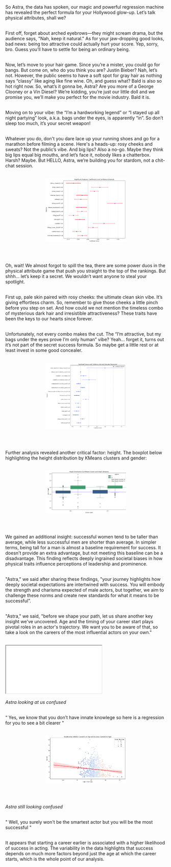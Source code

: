 <br><br>
So Astra, the data has spoken, our magic and powerful regression machine has revealed the perfect formula for your Hollywood glow-up. Let’s talk physical attributes, shall we?<br><br>

First off, forget about arched eyebrows—they might scream drama, but the audience says, "Nah, keep it natural." As for your jaw-dropping good looks, bad news: being too attractive could actually hurt your score. Yep, sorry, bro. Guess you’ll have to settle for being an ordinary being.<br><br>

Now, let’s move to your hair game. Since you’re a mister, you could go for bangs. But come on, who do you think you are? Justin Bieber? Nah, let’s not. However, the public seems to have a soft spot for gray hair as nothing says “classy” like aging like fine wine. Oh, and guess what? Bald is also so hot right now. So, what’s it gonna be, Astra? Are you more of a George Clooney or a Vin Diesel? We’re kidding, you’re just our little doll and we promise you, we’ll make you perfect for the movie industry. Bald it is.<br><br>

Moving on to your vibe: the “I’m a hardworking legend” or “I stayed up all night partying” look, a.k.a. bags under the eyes, is apparently “in”. So don’t sleep too much, it’s your secret weapon! <br><br>

Whatever you do, don't you dare lace up your running shoes and go for a marathon before filming a scene. Here's a heads-up: rosy cheeks and sweats? Not the public’s vibe. And big lips? Also a no-go. Maybe they think big lips equal big mouths, and let’s face it, nobody likes a chatterbox. Harsh? Maybe. But HELLO, Astra, we’re building you for stardom, not a chit-chat session.<br><br>


<div style="text-align: center;">
  <img src="assets/media/graphlylia.png" alt="graphlylia" class="physique-graphlylia">
</div>

<style>
.physique-graphlylia {
  max-width: 50%; 
  height: auto;   
}
</style>
<br><br>

Oh, wait! We almost forgot to spill the tea, there are some power duos in the physical attribute game that push you straight to the top of the rankings. But shhh... let’s keep it a secret. We wouldn’t want anyone to steal your spotlight.<br><br>

First up, pale skin paired with rosy cheeks: the ultimate clean skin vibe. It’s giving effortless charm. So, remember to give those cheeks a little pinch before you step on set. And how could we not mention the timeless combo of mysterious dark hair and irresistible attractiveness? These traits have been the keys to our hearts since forever.<br><br>

Unfortunately, not every combo makes the cut. The “I’m attractive, but my bags under the eyes prove I’m only human” vibe? Yeah… forget it, turns out it’s not part of the secret success formula. So maybe get a little rest or at least invest in some good concealer.<br><br>


<div style="text-align: center;">
  <img src="assets/media/graphlylia2.png" alt="graphlylia2" class="physique-graphlylia2">
</div>

<style>
.physique-graphlylia2 {
  max-width: 50%; 
  height: auto;   
}
</style>
<br><br>

Further analysis revealed another critical factor: height. The boxplot below highlighting the height distribution by KMeans clusters and gender: <br><br>

<div style="text-align: center;">
  <img src="assets/media/genderandheights.png" alt="genderandheights" class="physique-genderandheights">
</div>

<style>
.physique-genderandheights {
  max-width: 50%; 
  height: auto;   
}
</style>
<br><br>

We gained an additional insight: successful women tend to be taller than average, while less successful men are shorter than average. In simpler terms, being tall for a man is almost a baseline requirement for success. It doesn't provide an extra advantage, but not meeting this baseline can be a disadvantage. This finding reflects deeply ingrained societal biases in how physical traits influence perceptions of leadership and prominence.<br><br>

"Astra," we said after sharing these findings, "your journey highlights how deeply societal expectations are intertwined with success. You will embody the strength and charisma expected of male actors, but together, we aim to challenge these norms and create new standards for what it means to be successful”. <br><br>

"Astra," we said, "before we shape your path, let us share another key insight we've uncovered. Age and the timing of your career start plays pivotal roles in an actor's trajectory. We want you to be aware of that, so take a look on the careers of the most influential actors on your own."<br><br>


<iframe src="assets/interactive/age_distribution.html" class="interactive-career"></iframe>

*Astra looking at us confused*<br><br>

“ Yes, we know that you don’t have innate knowlege so here is a regression for you to see a bit clearer "
<br><br>

<div style="text-align: center;">
  <img src="assets/media/reg_careerstart.jpg" alt="regcareerstart" class="physique-regcareerstart">
</div>

<style>
.physique-regcareerstart {
  max-width: 50%; 
  height: auto;   
}
</style>
<br><br>

*Astra still looking confused* <br><br>

" Well, you surely won't be the smartest actor but you will be the most successful " <br><br>

It appears that starting a career earlier is associated with a higher likelihood of success in acting. The variability in the data highlights that success depends on much more factors beyond just the age at which the career starts, which is the whole point of our analysis. <br><br>
